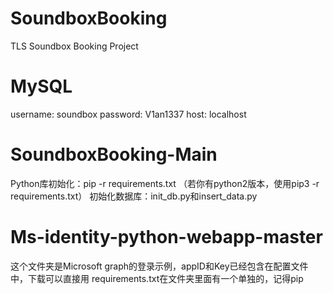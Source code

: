 # SoundboxBooking
TLS Soundbox Booking Project

# MySQL
username: soundbox
password: V1an1337
host: localhost

# SoundboxBooking-Main
Python库初始化：pip -r requirements.txt （若你有python2版本，使用pip3 -r requirements.txt）
初始化数据库：init_db.py和insert_data.py


# Ms-identity-python-webapp-master
这个文件夹是Microsoft graph的登录示例，appID和Key已经包含在配置文件中，下载可以直接用
requirements.txt在文件夹里面有一个单独的，记得pip
